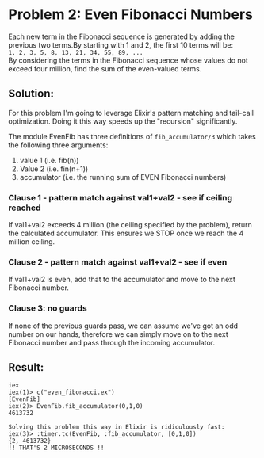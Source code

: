 # Problem 2: Even Fibonacci Numbers

Each new term in the Fibonacci sequence is generated by adding the previous two terms.By starting with 1 and 2, the first 10 terms will be:\
     ```1, 2, 3, 5, 8, 13, 21, 34, 55, 89, ...```\
By considering the terms in the Fibonacci sequence whose values do not exceed four million, find the sum of the even-valued terms.


## Solution:
For this problem I'm going to leverage Elixir's pattern matching and tail-call optimization. Doing it this way speeds up the "recursion" significantly.

The module EvenFib has three definitions of `fib_accumulator/3` which takes the following three arguments:
1. value 1 (i.e. fib(n))
2. Value 2 (i.e. fin(n+1))
3. accumulator (i.e. the running sum of EVEN Fibonacci numbers)


### Clause 1 - pattern match against val1+val2 - see if ceiling reached
If val1+val2 exceeds 4 million (the ceiling specified by the problem), return the calculated accumulator. This ensures we STOP once we reach the 4 million ceiling.

### Clause 2 - pattern match against val1+val2 - see if even
If val1+val2 is even, add that to the accumulator and move to the next Fibonacci number.

### Clause 3: no guards
If none of the previous guards pass, we can assume we've got an odd number on our hands, therefore we can simply move on to the next Fibonacci number and pass through the incoming accumulator.


## Result:
```
iex
iex(1)> c("even_fibonacci.ex")
[EvenFib]
iex(2)> EvenFib.fib_accumulator(0,1,0)
4613732

Solving this problem this way in Elixir is ridiculously fast:
iex(3)> :timer.tc(EvenFib, :fib_accumulator, [0,1,0])
{2, 4613732}
!! THAT'S 2 MICROSECONDS !! 
```